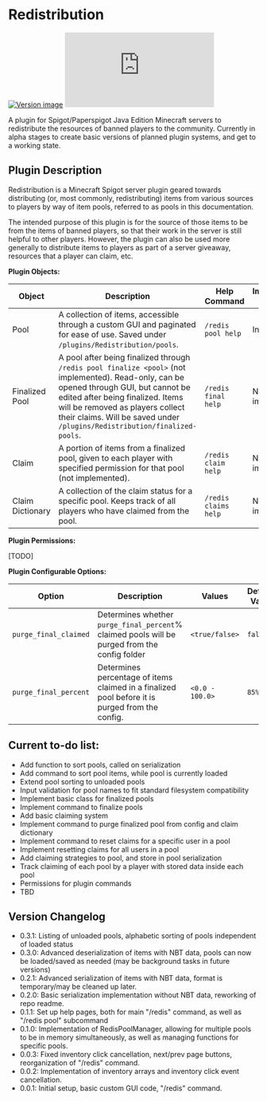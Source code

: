 # Redistribution
[![Version image](https://img.shields.io/badge/Version-0.3.1-green)](https://github.com/d-mckee/redistribution/commits/master) [![Current size of plugin JAR](https://img.shields.io/github/size/d-mckee/redistribution/target/RedistributionPlugin-0.3.1.jar)](https://github.com/d-mckee/redistribution/tree/master/target)

A plugin for Spigot/Paperspigot Java Edition Minecraft servers to redistribute the resources of banned players to the community. Currently in alpha stages to create basic versions of planned plugin systems, and get to a working state. 

## Plugin Description

Redistribution is a Minecraft Spigot server plugin geared towards distributing (or, most commonly, redistributing) items from various sources to players by way of item pools, referred to as pools in this documentation. 

The intended purpose of this plugin is for the source of those items to be from the items of banned players, so that their work in the server is still helpful to other players. However, the plugin can also be used more generally to distribute items to players as part of a server giveaway, resources that a player can claim, etc. 

**Plugin Objects:**

| Object | Description | Help Command | Implementation Status |
|--------|-------------|--------------|-----------------------|
| Pool | A collection of items, accessible through a custom GUI and paginated for ease of use. Saved under `/plugins/Redistribution/pools`. | `/redis pool help` | In Progress |
| Finalized Pool | A pool after being finalized through `/redis pool finalize <pool>` (not implemented). Read-only, can be opened through GUI, but cannot be edited after being finalized. Items will be removed as players collect their claims. Will be saved under `/plugins/Redistribution/finalized-pools`. | `/redis final help` | Not implemented |
| Claim | A portion of items from a finalized pool, given to each player with specified permission for that pool (not implemented). | `/redis claim help` | Not implemented |
| Claim Dictionary | A collection of the claim status for a specific pool. Keeps track of all players who have claimed from the pool. | `/redis claims help` | Not implemented |

**Plugin Permissions:**

[TODO]

**Plugin Configurable Options:**

| Option | Description | Values | Default Value | Implementation Status |
|--------|-------------|--------|---------------|-----------------------|
| `purge_final_claimed` | Determines whether `purge_final_percent`% claimed pools will be purged from the config folder | `<true/false>` | `false` | Not implemented |
| `purge_final_percent` | Determines percentage of items claimed in a finalized pool before it is purged from the config. | `<0.0 - 100.0>` | `85%` |



## Current to-do list:

- Add function to sort pools, called on serialization
- Add command to sort pool items, while pool is currently loaded
- Extend pool sorting to unloaded pools
- Input validation for pool names to fit standard filesystem compatibility
- Implement basic class for finalized pools
- Implement command to finalize pools
- Add basic claiming system
- Implement command to purge finalized pool from config and claim dictionary
- Implement command to reset claims for a specific user in a pool
- Implement resetting claims for all users in a pool
- Add claiming strategies to pool, and store in pool serialization
- Track claiming of each pool by a player with stored data inside each pool
- Permissions for plugin commands
- TBD

## Version Changelog

- 0.3.1: Listing of unloaded pools, alphabetic sorting of pools independent of loaded status
- 0.3.0: Advanced deserialization of items with NBT data, pools can now be loaded/saved as needed (may be background tasks in future versions)
- 0.2.1: Advanced serialization of items with NBT data, format is temporary/may be cleaned up later.
- 0.2.0: Basic serialization implementation without NBT data, reworking of repo readme.
- 0.1.1: Set up help pages, both for main "/redis" command, as well as "/redis pool" subcommand
- 0.1.0: Implementation of RedisPoolManager, allowing for multiple pools to be in memory simultaneously, as well as managing functions for specific pools.
- 0.0.3: Fixed inventory click cancellation, next/prev page buttons, reorganization of "/redis" command.
- 0.0.2: Implementation of inventory arrays and inventory click event cancellation.
- 0.0.1: Initial setup, basic custom GUI code, "/redis" command.
